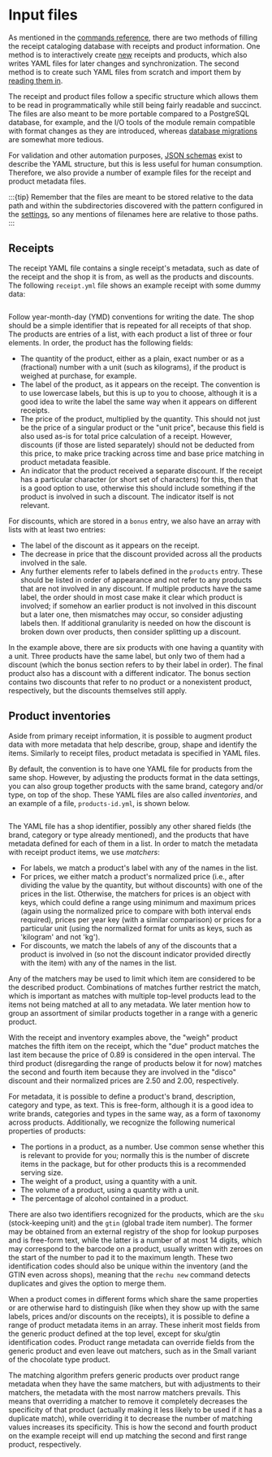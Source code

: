 # Input files

As mentioned in the [commands reference](commands.md), there are two methods of 
filling the receipt cataloging database with receipts and product information. 
One method is to interactively create 
[new](commands.md#new-receipts-and-products) receipts and products, which also 
writes YAML files for later changes and synchronization. The second method is 
to create such YAML files from scratch and import them by [reading them 
in](commands.md#read-files).

The receipt and product files follow a specific structure which allows them to 
be read in programmatically while still being fairly readable and succinct. The 
files are also meant to be more portable compared to a PostgreSQL database, for 
example, and the I/O tools of the module remain compatible with format changes 
as they are introduced, whereas [database 
migrations](commands.md#alembic-migration) are somewhat more tedious.

For validation and other automation purposes, [JSON schemas](schemas.rst) exist 
to describe the YAML structure, but this is less useful for human consumption. 
Therefore, we also provide a number of example files for the receipt and 
product metadata files.

:::{tip}
Remember that the files are meant to be stored relative to the data path and 
within the subdirectories discovered with the pattern configured in the 
[settings](configuration.md), so any mentions of filenames here are relative to 
those paths.
:::

## Receipts

The receipt YAML file contains a single receipt's metadata, such as date of the 
receipt and the shop it is from, as well as the products and discounts. The 
following `receipt.yml` file shows an example receipt with some dummy data:

```{literalinclude} ../../samples/receipt.yml
```

Follow year-month-day (YMD) conventions for writing the date. The shop should 
be a simple identifier that is repeated for all receipts of that shop. The 
products are entries of a list, with each product a list of three or four 
elements. In order, the product has the following fields:

- The quantity of the product, either as a plain, exact number or as 
  a (fractional) number with a unit (such as kilograms), if the product is 
  weighed at purchase, for example.
- The label of the product, as it appears on the receipt. The convention is to 
  use lowercase labels, but this is up to you to choose, although it is a good 
  idea to write the label the same way when it appears on different receipts.
- The price of the product, multiplied by the quantity. This should not just be 
  the price of a singular product or the "unit price", because this field is 
  also used as-is for total price calculation of a receipt. However, discounts 
  (if those are listed separately) should not be deducted from this price, to 
  make price tracking across time and base price matching in product metadata 
  feasible.
- An indicator that the product received a separate discount. If the receipt 
  has a particular character (or short set of characters) for this, then that 
  is a good option to use, otherwise this should include something if the 
  product is involved in such a discount. The indicator itself is not relevant.

For discounts, which are stored in a `bonus` entry, we also have an array with 
lists with at least two entries:

- The label of the discount as it appears on the receipt.
- The decrease in price that the discount provided across all the products 
  involved in the sale.
- Any further elements refer to labels defined in the `products` entry. These 
  should be listed in order of appearance and not refer to any products that 
  are not involved in any discount. If multiple products have the same label, 
  the order should in most case make it clear which product is involved; if 
  somehow an earlier product is not involved in this discount but a later one, 
  then mismatches may occur, so consider adjusting labels then. If additional 
  granularity is needed on how the discount is broken down over products, then 
  consider splitting up a discount.

In the example above, there are six products with one having a quantity with 
a unit. Three products have the same label, but only two of them had a discount 
(which the bonus section refers to by their label in order). The final product 
also has a discount with a different indicator. The bonus section contains two 
discounts that refer to no product or a nonexistent product, respectively, but 
the discounts themselves still apply.

## Product inventories

Aside from primary receipt information, it is possible to augment product data 
with more metadata that help describe, group, shape and identify the items. 
Similarly to receipt files, product metadata is specified in YAML files.

By default, the convention is to have one YAML file for products from the same 
shop. However, by adjusting the products format in the data settings, you can 
also group together products with the same brand, category and/or type, on top 
of the shop. These YAML files are also called *inventories*, and an example of 
a file, `products-id.yml`, is shown below.

```{literalinclude} ../../samples/products-id.yml
```

The YAML file has a shop identifier, possibly any other shared fields (the 
brand, category or type already mentioned), and the products that have metadata 
defined for each of them in a list. In order to match the metadata with receipt 
product items, we use *matchers*:

- For labels, we match a product's label with any of the names in the list.
- For prices, we either match a product's normalized price (i.e., after 
  dividing the value by the quantity, but without discounts) with one of the 
  prices in the list. Otherwise, the matchers for prices is an object with 
  keys, which could define a range using minimum and maximum prices (again 
  using the normalized price to compare with both interval ends required), 
  prices per year key (with a similar comparison) or prices for a particular 
  unit (using the normalized format for units as keys, such as 'kilogram' and 
  not 'kg').
- For discounts, we match the labels of any of the discounts that a product is 
  involved in (so not the discount indicator provided directly with the item) 
  with any of the names in the list.

Any of the matchers may be used to limit which item are considered to be the 
described product. Combinations of matches further restrict the match, which is 
important as matches with multiple top-level products lead to the items not 
being matched at all to any metadata. We later mention how to group an 
assortment of similar products together in a range with a generic product.

With the receipt and inventory examples above, the "weigh" product matches the 
fifth item on the receipt, which the "due" product matches the last item 
because the price of 0.89 is considered in the open interval. The third product 
(disregarding the range of products below it for now) matches the second and 
fourth item because they are involved in the "disco" discount and their 
normalized prices are 2.50 and 2.00, respectively.

For metadata, it is possible to define a product's brand, description, category 
and type, as text. This is free-form, although it is a good idea to write 
brands, categories and types in the same way, as a form of taxonomy across 
products. Additionally, we recognize the following numerical properties of 
products:

- The portions in a product, as a number. Use common sense whether this is 
  relevant to provide for you; normally this is the number of discrete items in 
  the package, but for other products this is a recommended serving size.
- The weight of a product, using a quantity with a unit.
- The volume of a product, using a quantity with a unit.
- The percentage of alcohol contained in a product.

There are also two identifiers recognized for the products, which are the `sku` 
(stock-keeping unit) and the `gtin` (global trade item number). The former may 
be obtained from an external registry of the shop for lookup purposes and is 
free-form text, while the latter is a number of at most 14 digits, which may
correspond to the barcode on a product, usually written with zeroes on the 
start of the number to pad it to the maximum length. These two identification 
codes should also be unique within the inventory (and the GTIN even across 
shops), meaning that the `rechu new` command detects duplicates and gives the 
option to merge them.

When a product comes in different forms which share the same properties or are 
otherwise hard to distinguish (like when they show up with the same labels, 
prices and/or discounts on the receipts), it is possible to define a range of 
product metadata items in an array. These inherit most fields from the generic 
product defined at the top level, except for sku/gtin identification codes. 
Product range metadata can override fields from the generic product and even 
leave out matchers, such as in the Small variant of the chocolate type product.

The matching algorithm prefers generic products over product range metadata 
when they have the same matchers, but with adjustments to their matchers, the 
metadata with the most narrow matchers prevails. This means that overriding 
a matcher to remove it completely decreases the specificity of that product 
(actually making it less likely to be used if it has a duplicate match), while 
overriding it to decrease the number of matching values increases its 
specificity. This is how the second and fourth product on the example receipt 
will end up matching the second and first range product, respectively.
